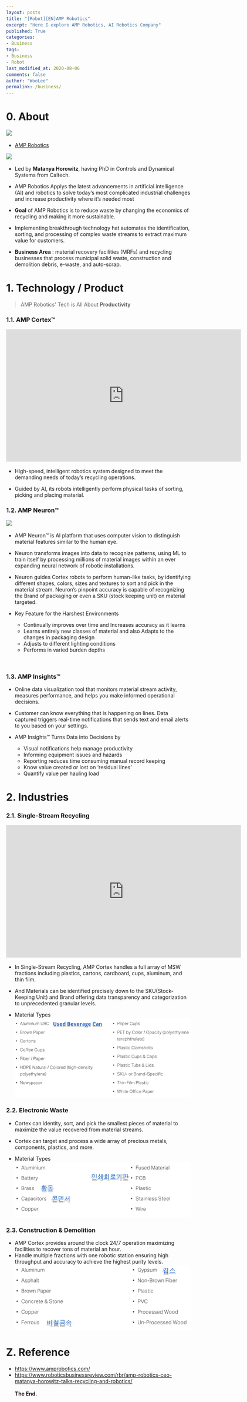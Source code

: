 ```yaml
---
layout: posts
title: "[Robot][EN]AMP Robotics"
excerpt: "Here I explore AMP Robotics, AI Robotics Company"
published: True
categories:
- Business
tags:
- Business
- Robot
last_modified_at: 2020-08-06
comments: false
author: "WooLee"
permalink: /business/
---
```



# 0. About

<img src = "https://static1.squarespace.com/static/5c342ee3f2e6b1e44504a65c/t/5c705de053450a57fe70b537/1596568728444/?format=1500w"><br>

* [AMP Robotics](https://www.amprobotics.com/)<br>

<img src = "https://www.roboticsbusinessreview.com/wp-content/uploads/2020/06/Horowitz_Pic-500x500-1-150x150.png"><br>
* Led by **Matanya Horowitz**, having PhD in Controls and Dynamical Systems from Caltech.

* AMP Robotics Applys the latest advancements in artificial intelligence (AI) and robotics to solve today’s most complicated industrial challenges and increase productivity where it’s needed most 
* **Goal** of AMP Robotics is to reduce waste by changing the economics of recycling and making it more sustainable. 
* Implementing breakthrough technology hat automates the identification, sorting, and processing of complex waste streams to extract maximum value for customers.
 
* **Business Area** : material recovery facilities (MRFs) and recycling businesses that process municipal solid waste, construction and demolition debris, e-waste, and auto-scrap. 

# 1. Technology / Product
> AMP Robotics' Tech is All About **Productivity**
  
### 1.1. AMP Cortex™

<iframe title="vimeo-player" src="https://player.vimeo.com/video/323866332" width="640" height="360" frameborder="0" allowfullscreen></iframe> <br>

* High-speed, intelligent robotics system designed to meet the demanding needs of today’s recycling operations. 

* Guided by AI, its robots intelligently perform physical tasks of sorting, picking and placing material.

### 1.2. AMP Neuron™

<img src = "https://www.roboticsbusinessreview.com/wp-content/uploads/2020/06/HorowitzNeuron-274x300.png">

* AMP Neuron™ is AI platform that uses computer vision to distinguish material features similar to the human eye. 
* Neuron transforms images into data to recognize patterns, using ML to train itself by processing millions of material images within an ever expanding neural network of robotic installations.

* Neuron guides Cortex robots to perform human-like tasks, by identifying different shapes, colors, sizes and textures to sort and pick in the material stream. Neuron’s pinpoint accuracy is capable of recognizing the Brand of packaging or even a SKU (stock keeping unit) on material targeted.
* Key Feature for the Harshest Environments
  * Continually improves over time and Increases accuracy as it learns
  * Learns entirely new classes of material and also Adapts to the changes in packaging design
  * Adjusts to different lighting conditions
  * Performs in varied burden depths
<br>

### 1.3. AMP Insights™
* Online data visualization tool that  monitors material stream activity, measures performance, and helps you make informed operational decisions.

* Customer can know everything that is happening on lines. Data captured triggers real-time notifications that sends text and email alerts to you based on your settings.

* AMP Insights™ Turns Data into Decisions by 
  * Visual notifications help manage productivity
  * Informing equipment issues and hazards
  * Reporting reduces time consuming manual record keeping
  * Know value created or lost on ‘residual lines’ 
  * Quantify value per hauling load

# 2. Industries

### 2.1. Single-Stream Recycling
<iframe title="vimeo-player" src="https://player.vimeo.com/video/321804785" width="640" height="360" frameborder="0" allowfullscreen></iframe>

* In Single-Stream Recycling, AMP Cortex handles a full array of MSW fractions including plastics, cartons, cardboard, cups, aluminum, and thin film. 
* And Materials can be identified precisely down to the SKU(Stock-Keeping Unit) and Brand offering data transparency and categorization to unprecedented granular levels.

* Material Types
<img src = "/assets/img/amp/fig1.png"><br>

### 2.2. Electronic Waste
* Cortex can identity, sort, and pick the smallest pieces of material to maximize the value recovered from material streams. 
* Cortex can target and process a wide array of precious metals, components, plastics, and more.

* Material Types
<img src = "/assets/img/amp/fig2.png"><br>

### 2.3. Construction & Demolition
* AMP Cortex provides around the clock 24/7 operation maximizing facilities to recover tons of material an hour. 
* Handle multiple fractions with one robotic station ensuring high throughput and accuracy to achieve the highest purity levels.
<img src = "/assets/img/amp/fig3.png"><br>


# Z. Reference

- https://www.amprobotics.com/
- https://www.roboticsbusinessreview.com/rbr/amp-robotics-ceo-matanya-horowitz-talks-recycling-and-robotics/
<br><br>**The End.**